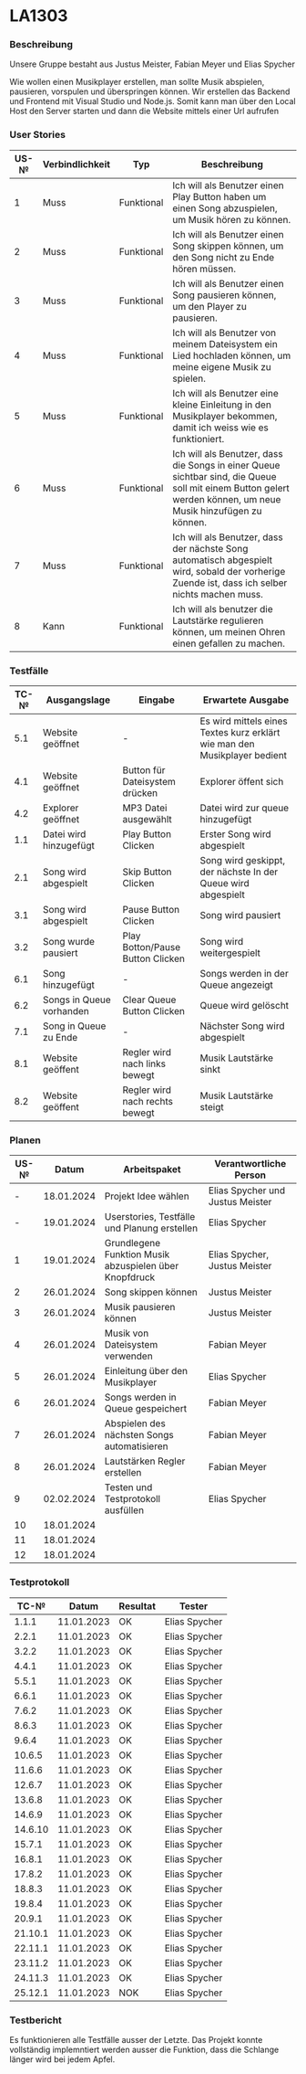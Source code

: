 # LA1303

### Beschreibung

Unsere Gruppe bestaht aus Justus Meister, Fabian Meyer und Elias Spycher

Wie wollen einen Musikplayer erstellen, man sollte Musik abspielen, pausieren, vorspulen und überspringen können. Wir erstellen das Backend und Frontend mit Visual Studio und Node.js. Somit kann man über den Local Host den Server starten und dann die Website mittels einer Url aufrufen

### User Stories

| US-№ | Verbindlichkeit | Typ        | Beschreibung                                                                                                                                                  |
| ---- | --------------- | ---------- | ------------------------------------------------------------------------------------------------------------------------------------------------------------- |
| 1    | Muss            | Funktional | Ich will als Benutzer einen Play Button haben um einen Song abzuspielen, um Musik hören zu können.                                                            |
| 2    | Muss            | Funktional | Ich will als Benutzer einen Song skippen können, um den Song nicht zu Ende hören müssen.                                                                      |
| 3    | Muss            | Funktional | Ich will als Benutzer einen Song pausieren können, um den Player zu pausieren.                                                                                |
| 4    | Muss            | Funktional | Ich will als Benutzer von meinem Dateisystem ein Lied hochladen können, um meine eigene Musik zu spielen.                                                     |
| 5    | Muss            | Funktional | Ich will als Benutzer eine kleine Einleitung in den Musikplayer bekommen, damit ich weiss wie es funktioniert.                                                |
| 6    | Muss            | Funktional | Ich will als Benutzer, dass die Songs in einer Queue sichtbar sind, die Queue soll mit einem Button gelert werden können, um neue Musik hinzufügen zu können. |
| 7    | Muss            | Funktional | Ich will als Benutzer, dass der nächste Song automatisch abgespielt wird, sobald der vorherige Zuende ist, dass ich selber nichts machen muss.                |
| 8    | Kann            | Funktional | Ich will als benutzer die Lautstärke regulieren können, um meinen Ohren einen gefallen zu machen.                                                             |

### Testfälle

| TC-№ | Ausgangslage             | Eingabe                          | Erwartete Ausgabe                                                         |
| ---- | ------------------------ | -------------------------------- | ------------------------------------------------------------------------- |
| 5.1  | Website geöffnet         | -                                | Es wird mittels eines Textes kurz erklärt wie man den Musikplayer bedient |
| 4.1  | Website geöffnet         | Button für Dateisystem drücken   | Explorer öffent sich                                                      |
| 4.2  | Explorer geöffnet        | MP3 Datei ausgewählt             | Datei wird zur queue hinzugefügt                                          |
| 1.1  | Datei wird hinzugefügt   | Play Button Clicken              | Erster Song wird abgespielt                                               |
| 2.1  | Song wird abgespielt     | Skip Button Clicken              | Song wird geskippt, der nächste In der Queue wird abgespielt              |
| 3.1  | Song wird abgespielt     | Pause Button Clicken             | Song wird pausiert                                                        |
| 3.2  | Song wurde pausiert      | Play Botton/Pause Button Clicken | Song wird weitergespielt                                                  |
| 6.1  | Song hinzugefügt         | -                                | Songs werden in der Queue angezeigt                                       |
| 6.2  | Songs in Queue vorhanden | Clear Queue Button Clicken       | Queue wird gelöscht                                                       |
| 7.1  | Song in Queue zu Ende    | -                                | Nächster Song wird abgespielt                                             |
| 8.1  | Website geöffent         | Regler wird nach links bewegt    | Musik Lautstärke sinkt                                                    |
| 8.2  | Website geöffent         | Regler wird nach rechts bewegt   | Musik Lautstärke steigt                                                   |

### Planen

| US-№ | Datum      | Arbeitspaket                                           | Verantwortliche Person           |
| ---- | ---------- | ------------------------------------------------------ | -------------------------------- |
| -    | 18.01.2024 | Projekt Idee wählen                                    | Elias Spycher und Justus Meister |
| -    | 19.01.2024 | Userstories, Testfälle und Planung erstellen           | Elias Spycher                    |
| 1    | 19.01.2024 | Grundlegene Funktion Musik abzuspielen über Knopfdruck | Elias Spycher, Justus Meister    |
| 2    | 26.01.2024 | Song skippen können                                    | Justus Meister                   |
| 3    | 26.01.2024 | Musik pausieren können                                 | Justus Meister                   |
| 4    | 26.01.2024 | Musik von Dateisystem verwenden                        | Fabian Meyer                     |
| 5    | 26.01.2024 | Einleitung über den Musikplayer                        | Elias Spycher                    |
| 6    | 26.01.2024 | Songs werden in Queue gespeichert                      | Fabian Meyer                     |
| 7    | 26.01.2024 | Abspielen des nächsten Songs automatisieren            | Fabian Meyer                     |
| 8    | 26.01.2024 | Lautstärken Regler erstellen                           | Fabian Meyer                     |
| 9    | 02.02.2024 | Testen und Testprotokoll ausfüllen                     | Elias Spycher                    |
| 10   | 18.01.2024 |                                                        |                                  |
| 11   | 18.01.2024 |                                                        |                                  |
| 12   | 18.01.2024 |                                                        |                                  |

### Testprotokoll

| TC-№    | Datum      | Resultat | Tester        |
| ------- | ---------- | -------- | ------------- |
| 1.1.1   | 11.01.2023 | OK       | Elias Spycher |
| 2.2.1   | 11.01.2023 | OK       | Elias Spycher |
| 3.2.2   | 11.01.2023 | OK       | Elias Spycher |
| 4.4.1   | 11.01.2023 | OK       | Elias Spycher |
| 5.5.1   | 11.01.2023 | OK       | Elias Spycher |
| 6.6.1   | 11.01.2023 | OK       | Elias Spycher |
| 7.6.2   | 11.01.2023 | OK       | Elias Spycher |
| 8.6.3   | 11.01.2023 | OK       | Elias Spycher |
| 9.6.4   | 11.01.2023 | OK       | Elias Spycher |
| 10.6.5  | 11.01.2023 | OK       | Elias Spycher |
| 11.6.6  | 11.01.2023 | OK       | Elias Spycher |
| 12.6.7  | 11.01.2023 | OK       | Elias Spycher |
| 13.6.8  | 11.01.2023 | OK       | Elias Spycher |
| 14.6.9  | 11.01.2023 | OK       | Elias Spycher |
| 14.6.10 | 11.01.2023 | OK       | Elias Spycher |
| 15.7.1  | 11.01.2023 | OK       | Elias Spycher |
| 16.8.1  | 11.01.2023 | OK       | Elias Spycher |
| 17.8.2  | 11.01.2023 | OK       | Elias Spycher |
| 18.8.3  | 11.01.2023 | OK       | Elias Spycher |
| 19.8.4  | 11.01.2023 | OK       | Elias Spycher |
| 20.9.1  | 11.01.2023 | OK       | Elias Spycher |
| 21.10.1 | 11.01.2023 | OK       | Elias Spycher |
| 22.11.1 | 11.01.2023 | OK       | Elias Spycher |
| 23.11.2 | 11.01.2023 | OK       | Elias Spycher |
| 24.11.3 | 11.01.2023 | OK       | Elias Spycher |
| 25.12.1 | 11.01.2023 | NOK      | Elias Spycher |

### Testbericht

Es funktionieren alle Testfälle ausser der Letzte. Das Projekt konnte vollständig implemntiert werden ausser die Funktion, dass die Schlange länger wird bei jedem Apfel.
